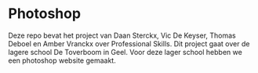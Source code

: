 # Photoshop
Deze repo bevat het project van Daan Sterckx, Vic De Keyser, Thomas Deboel en 
Amber Vranckx over Professional Skills. Dit project gaat over de
lagere school De Toverboom in Geel. Voor deze lager school hebben we een 
photoshop website gemaakt.
